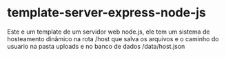 # template-server-express-node-js

Este e um template de um servidor web node.js, ele tem um sistema de hosteamento dinâmico na rota /host que salva os arquivos e o caminho do usuario na pasta uploads e no banco de dados /data/host.json
